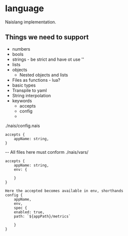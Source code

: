 # language

Naislang implementation.

## Things we need to support
- numbers
- bools
- strings - be strict and have ot use ''
- lists
- objects
    - Nested objects and lists
- Files as functions - lua?
- basic types
- Transpile to yaml
- String interpolation
- keywords
    - accepts
    - config
    -

./nais/config.nais
```
accepts {
    appName: string,
}
```

-- All files here must conform
./nais/vars/
```
accepts {
    appName: string,
    env: {

    }
}

Here the accepted becomes available in env, shorthands
config {
    appName,
    env,
    spec {
    enabled: true,
    path: `${appPath}/metrics`

    }
}
```
